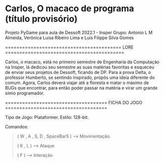 # Carlos, O macaco de programa  (título provisório)
Projeto PyGame para aula de Dessoft 2022.1 - Insper
Grupo: Antonio L M Almeida, Verônica Luisa Ribeiro Lima e Luís Filippe Silva Gomes


========================================= LORE ==========================================

Carlos, o macaco, está no primeiro semestre de Engenharia da Computação na Insper, lá dedicou seu semestre as suas matérias favoritas e esqueceu de enviar seus projetos de Dessoft, ficando de DP. Para a prova Delta, o professor Humberto, se sentindo inspirado, propôs uma ideia diferente do comum. Agora, Carlos deverá viajar até a floresta e matar o máximo de BUGs que encontrar, para então poder passar na matéria e virar um grande símio programador.


====================================  FICHA DO JOGO  ====================================

Tipo de Jogo: Plataformer.
Estilo: 128-bit.

Comandos: 
>( W , A , S, D , SpaceBarS ) --> Movimentação.
>
>( K , L ) --> Ataque
>
>( F ) --> Interação
